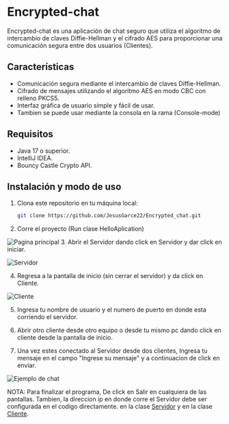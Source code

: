 # Encrypted-chat

Encrypted-chat es una aplicación de chat seguro que utiliza el algoritmo de intercambio de claves Diffie-Hellman y el cifrado AES para proporcionar una comunicación segura entre dos usuarios (Clientes).

## Características

- Comunicación segura mediante el intercambio de claves Diffie-Hellman.
- Cifrado de mensajes utilizando el algoritmo AES en modo CBC con relleno PKCS5.
- Interfaz gráfica de usuario simple y fácil de usar.
- Tambien se puede usar mediante la consola en la rama (Console-mode)

## Requisitos

- Java 17 o superior.
- IntelliJ IDEA.
- Bouncy Castle Crypto API.

## Instalación y modo de uso

1. Clona este repositorio en tu máquina local:

   ```bash
   git clone https://github.com/JesusGarce22/Encrypted_chat.git

2. Corre el proyecto (Run clase HelloAplication)

![Pagina principal](imgs/Inicio.png)
3. Abrir el Servidor dando click en Servidor y dar click en iniciar.

![Servidor](imgs/server.png)

4. Regresa a la pantalla de inicio (sin cerrar el servidor) y da click en Cliente.

![Cliente](imgs/cliente.png)

5. Ingresa tu nombre de usuario y el numero de puerto en donde esta corriendo el servidor.

6. Abrir otro cliente desde otro equipo o desde tu mismo pc dando click en cliente desde la pantalla de inicio.

7. Una vez estes conectado al Servidor desde dos clientes, Ingresa tu mensaje en el campo "Ingrese su mensaje" y a continuacion de click en enviar.

![Ejemplo de chat](imgs/chat.jpeg)

NOTA: Para finalizar el programa, De click en Salir en cualquiera de las pantallas. Tambien, la direccion ip en donde corre el Servidor debe ser configurada en el codigo directamente. en la clase [Servidor](MP/Chat-End/src/main/java/com/icesi/chatend/servidor/Servidor.java) y en la clase [Cliente](MP/Chat-End/src/main/java/com/icesi/chatend/cliente/Cliente.java).
